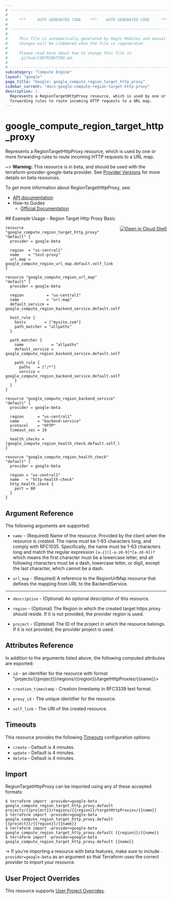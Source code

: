 ```yaml
---
# ----------------------------------------------------------------------------
#
#     ***     AUTO GENERATED CODE    ***    AUTO GENERATED CODE     ***
#
# ----------------------------------------------------------------------------
#
#     This file is automatically generated by Magic Modules and manual
#     changes will be clobbered when the file is regenerated.
#
#     Please read more about how to change this file in
#     .github/CONTRIBUTING.md.
#
# ----------------------------------------------------------------------------
subcategory: "Compute Engine"
layout: "google"
page_title: "Google: google_compute_region_target_http_proxy"
sidebar_current: "docs-google-compute-region-target-http-proxy"
description: |-
  Represents a RegionTargetHttpProxy resource, which is used by one or more
  forwarding rules to route incoming HTTP requests to a URL map.
---
```


# google\_compute\_region\_target\_http\_proxy

Represents a RegionTargetHttpProxy resource, which is used by one or more
forwarding rules to route incoming HTTP requests to a URL map.

~> **Warning:** This resource is in beta, and should be used with the terraform-provider-google-beta provider.
See [Provider Versions](https://terraform.io/docs/providers/google/guides/provider_versions.html) for more details on beta resources.

To get more information about RegionTargetHttpProxy, see:

* [API documentation](https://cloud.google.com/compute/docs/reference/rest/beta/regionTargetHttpProxies)
* How-to Guides
    * [Official Documentation](https://cloud.google.com/compute/docs/load-balancing/http/target-proxies)

<div class = "oics-button" style="float: right; margin: 0 0 -15px">
  <a href="https://console.cloud.google.com/cloudshell/open?cloudshell_git_repo=https%3A%2F%2Fgithub.com%2Fterraform-google-modules%2Fdocs-examples.git&cloudshell_working_dir=region_target_http_proxy_basic&cloudshell_image=gcr.io%2Fgraphite-cloud-shell-images%2Fterraform%3Alatest&open_in_editor=main.tf&cloudshell_print=.%2Fmotd&cloudshell_tutorial=.%2Ftutorial.md" target="_blank">
    <img alt="Open in Cloud Shell" src="//gstatic.com/cloudssh/images/open-btn.svg" style="max-height: 44px; margin: 32px auto; max-width: 100%;">
  </a>
</div>
## Example Usage - Region Target Http Proxy Basic


```hcl
resource "google_compute_region_target_http_proxy" "default" {
  provider = google-beta

  region  = "us-central1"
  name    = "test-proxy"
  url_map = google_compute_region_url_map.default.self_link
}

resource "google_compute_region_url_map" "default" {
  provider = google-beta

  region          = "us-central1"
  name            = "url-map"
  default_service = google_compute_region_backend_service.default.self_link

  host_rule {
    hosts        = ["mysite.com"]
    path_matcher = "allpaths"
  }

  path_matcher {
    name            = "allpaths"
    default_service = google_compute_region_backend_service.default.self_link

    path_rule {
      paths   = ["/*"]
      service = google_compute_region_backend_service.default.self_link
    }
  }
}

resource "google_compute_region_backend_service" "default" {
  provider = google-beta

  region      = "us-central1"
  name        = "backend-service"
  protocol    = "HTTP"
  timeout_sec = 10

  health_checks = [google_compute_region_health_check.default.self_link]
}

resource "google_compute_region_health_check" "default" {
  provider = google-beta

  region = "us-central1"
  name   = "http-health-check"
  http_health_check {
    port = 80
  }
}
```

## Argument Reference

The following arguments are supported:


* `name` -
  (Required)
  Name of the resource. Provided by the client when the resource is
  created. The name must be 1-63 characters long, and comply with
  RFC1035. Specifically, the name must be 1-63 characters long and match
  the regular expression `[a-z]([-a-z0-9]*[a-z0-9])?` which means the
  first character must be a lowercase letter, and all following
  characters must be a dash, lowercase letter, or digit, except the last
  character, which cannot be a dash.

* `url_map` -
  (Required)
  A reference to the RegionUrlMap resource that defines the mapping from URL
  to the BackendService.


- - -


* `description` -
  (Optional)
  An optional description of this resource.

* `region` -
  (Optional)
  The Region in which the created target https proxy should reside.
  If it is not provided, the provider region is used.

* `project` - (Optional) The ID of the project in which the resource belongs.
    If it is not provided, the provider project is used.


## Attributes Reference

In addition to the arguments listed above, the following computed attributes are exported:

* `id` - an identifier for the resource with format "projects/{{project}}/regions/{{region}}/targetHttpProxies/{{name}}>


* `creation_timestamp` -
  Creation timestamp in RFC3339 text format.

* `proxy_id` -
  The unique identifier for the resource.
* `self_link` - The URI of the created resource.


## Timeouts

This resource provides the following
[Timeouts](/docs/configuration/resources.html#timeouts) configuration options:

- `create` - Default is 4 minutes.
- `update` - Default is 4 minutes.
- `delete` - Default is 4 minutes.

## Import

RegionTargetHttpProxy can be imported using any of these accepted formats:

```
$ terraform import -provider=google-beta google_compute_region_target_http_proxy.default projects/{{project}}/regions/{{region}}/targetHttpProxies/{{name}}
$ terraform import -provider=google-beta google_compute_region_target_http_proxy.default {{project}}/{{region}}/{{name}}
$ terraform import -provider=google-beta google_compute_region_target_http_proxy.default {{region}}/{{name}}
$ terraform import -provider=google-beta google_compute_region_target_http_proxy.default {{name}}
```

-> If you're importing a resource with beta features, make sure to include `-provider=google-beta`
as an argument so that Terraform uses the correct provider to import your resource.

## User Project Overrides

This resource supports [User Project Overrides](https://www.terraform.io/docs/providers/google/guides/provider_reference.html#user_project_override).
